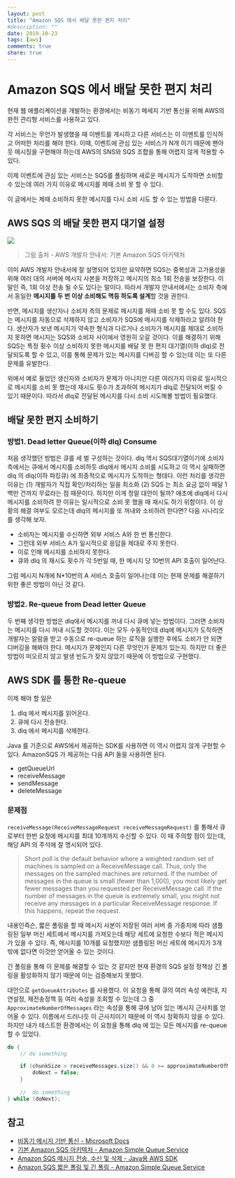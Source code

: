 ```yaml
---
layout: post
title: "Amazon SQS 에서 배달 못한 편지 처리"
#description: ""
date: 2019-10-23
tags: [aws]
comments: true
share: true
---
```


# Amazon SQS 에서 배달 못한 편지 처리

현재 웹 애플리케이션을 개발하는 환경에서는 비동기 메세지 기반 통신을 위해 AWS의 완전 관리형 서비스를 사용하고 있다.

각 서비스는 무언가 발생했을 때 이벤트를 게시하고 다른 서비스는 이 이벤트를 인식하고 어떠한 처리를 해야 한다. 이때, 이벤트에 관심 있는 서비스가 N개 이기 때문에 팬아웃 메시징을 구현해야 하는데 AWS의 SNS와 SQS 조합을 통해 어렵지 않게 적용할 수 있다.

이제 이벤트에 관심 있는 서비스는 SQS를 폴링하며 새로운 메시지가 도착하면  소비할 수 있는데 여러 가지 이유로 메시지를 제때 소비 못 할 수 있다.

이 글에서는 제때 소비하지 못한 메시지를 다시 소비 시도 할 수 있는 방법을 다룬다.

## AWS SQS 의 배달 못한 편지 대기열 설정
![](https://docs.aws.amazon.com/ko_kr/AWSSimpleQueueService/latest/SQSDeveloperGuide/images/ArchOverview.png)
> 그림 출처 - AWS 개발자 안내서: 기본 Amazon SQS 아키텍처

이미 AWS 개발자 안내서에 잘 설명되어 있지만 요약하면 SQS는 중복성과 고가용성을 위해 여러 대의 서버에 메시지 사본을 저장하고 메시지의 최소 1회 전송을 보장한다. 이말인 즉, 1회 이상 전송 될 수도 있다는 말이다. 따라서 개발자 안내서에서는 소비자 측에서 동일한 **메시지를 두 번 이상 소비해도 멱등 하도록 설계**할 것을 권한다.

반면, 메시지를 생산자나 소비자 측의 문제로 메시지를 제때 소비 못 할 수도 있다. SQS는 메시지를 자동으로 삭제하지 않고 소비자가 SQS에 메시지를 삭제하라고 알려야 한다. 생산자가 보낸 메시지가 약속한 형식과 다르거나 소비자가 메시지를 제대로 소비하지 못하면 메시지는 SQS와 소비자 사이에서 영원히 오갈 것이다.
이를 해결하기 위해 SQS는 특정 횟수 이상 소비하지 못한 메시지를 배달 못 한 편지 대기열(이하 dlq)로  전달되도록 할 수 있고, 이를 통해 문제가 있는 메시지를 디버깅 할 수 있는데 이는 또 다른 문제를 유발한다.

위에서 예로 들었던 생산자와 소비자가 문제가 아니지만 다른 여러가지 이유로 일시적으로 메시지를 소비 못 했는데 재시도 횟수가 초과하여 메시지가 dlq로 전달되어 버릴 수 있기 때문이다. 따라서 dlq로 전달된 메시지를 다시 소비 시도해볼 방법이 필요했다.


## 배달 못한 편지 소비하기
### 방법1. Dead letter Queue(이하 dlq) Consume
처음 생각했던 방법은 큐를 세 벌 구성하는 것이다. dlq 역시 SQS대기열이기에 소비자 측에서는 큐에서 메시지를 소비하듯 dlq에서 메시지 소비를 시도하고 이 역시 실패하면 dlq 의 dlq(이하 파킹큐) 에 최종적으로 메시지가 도착하는 형태다. 이런 처리를 생각한 이유는 (1) 개발자가 직접 확인/처리하는 일을 최소화 (2) SQS 는 최소 요금 없이 매달 1백만 건까지 무료라는 점 때문이다. 하지만 이게 정말 대안이 될까?
애초에 dlq에서 다시 메시지를 소비하려 한 이유는 일시적으로 소비 못 했을 때 재시도 하기 위함이다. 이 상황의 해결 여부도 모르는데 dlq의 메시지를 또 꺼내와 소비하려 한다면? 다음 시나리오를 생각해 보자.

- 소비자는 메시지를 수신하면 외부 서비스 A와 한 번 통신한다.
- 그런데 외부 서비스 A가 일시적으로 응답을 제대로 주지 못한다.
- 이로 인해 메시지를 소비하지 못한다.
- 큐와 dlq 의 재시도 횟수가 각 5번일 때, 한 메시지 당 10번의 API 호출이 일어난다.

그럼 메시지 N개에 N*10번의 A 서비스 호출이 일어나는데 이는 현재 문제를 해결하기 위한 좋은 방법이 아닌 것 같다.

### 방법2. Re-queue from Dead letter Queue
두 번째 생각한 방법은 dlq에서 메시지를 꺼내 다시 큐에 넣는 방법이다. 그러면 소비자는 메시지를 다시 꺼내 시도할 것이다. 이는 모두 수동적인데 dlq에 메시지가 도착하면 개발자는 알람을 받고 수동으로 re-queue 하는 로직을 실행한 후에도 소비가 안 되면 디버깅을 해봐야 한다. 메시지가 문제인지 다른 무엇인가 문제가 있는지.
하지만 더 좋은 방법이 떠오르지 않고 발생 빈도가 잦지 않았기 때문에 이 방법으로 구현했다.


## AWS SDK 를 통한 Re-queue
이제 해야 할 일은
1. dlq 에서 메시지를 읽어온다.
2. 큐에 다시 전송한다.
3. dlq 에서 메시지를 삭제한다.

Java 를 기준으로 AWS에서 제공하는 SDK를 사용하면 이 역시 어렵지 않게 구현할 수 있다. AmazonSQS 가 제공하는 다음 API 들을 사용하면 된다.
- getQueueUrl
- receiveMessage
- sendMessage
- deleteMessage

### 문제점
`receiveMessage(ReceiveMessageRequest receiveMessageRequest)` 를 통해서 큐로부터 한번 요청에 메시지를 최대 10개까지 수신할 수 있다. 이 때 주의할 점이 있는데, 해당 API 의 주석에 잘 명시되어 있다.

> Short poll is the default behavior where a weighted random set of machines is sampled on a ReceiveMessage call. Thus, only the messages on the sampled machines are returned. If the number of messages in the queue is small (fewer than 1,000), you most likely get fewer messages than you requested per ReceiveMessage call. If the number of messages in the queue is extremely small, you might not receive any messages in a particular ReceiveMessage response. If this happens, repeat the request.

내용인즉슨, 짧은 폴링을 할 때 메시지 사본이 저장된 여러 서버 중 가중치에 따라 샘플링된 일부 머신 세트에서 메시지를 가져오는데 해당 세트에 요청한 수보다 적은 메시지가 있을 수 있다. 즉, 메시지를 10개를 요청했지만 샘플링된 머신 세트에 메시지가 3개 밖에 없다면 이것만 얻어올 수 있는 것이다.

긴 폴링을 통해 이 문제를 해결할 수 있는 것 같지만 현재 환경의 SQS 설정 정책상  긴 폴링을 활성화하지 않기 때문에 이는 검증해보지 못했다.

대안으로  `getQueueAttributes` 를 사용했다. 이 요청을 통해 큐의 여러 속성 예컨대, 지연설정, 재전송정책 등 여러 속성을 조회할 수 있는데 그 중 `ApproximateNumberOfMessages` 라는 속성을 통해 큐에 남아 있는 메시지 근사치를 얻어올 수 있다. 이름에서 드러나듯 이 근사치이기 때문에 이 역시 정확하지 않을 수 있다. 하지만 내가 테스트한 환경에서는 이 요청을 통해 dlq 에 있는 모든 메시지를 re-queue 할 수 있었다.

```java
do {
    // do something

    if (chunkSize > receiveMessages.size() && 0 >= approximateNumberOfMessages) {
        doNext = false;
    }
    
    //  do something
} while (doNext);
```




## 참고
- [비동기 메시지 기반 통신 - Microsoft Docs](https://docs.microsoft.com/ko-kr/dotnet/architecture/microservices/architect-microservice-container-applications/asynchronous-message-based-communication)
- [기본 Amazon SQS 아키텍처 - Amazon Simple Queue Service](https://docs.aws.amazon.com/ko_kr/AWSSimpleQueueService/latest/SQSDeveloperGuide/sqs-basic-architecture.html)
- [Amazon SQS 메시지 전송, 수신 및 삭제 - Java용 AWS SDK](https://docs.aws.amazon.com/ko_kr/sdk-for-java/v1/developer-guide/examples-sqs-messages.html)
- [Amazon SQS 짧은 폴링 및 긴 폴링 - Amazon Simple Queue Service](https://docs.aws.amazon.com/ko_kr/AWSSimpleQueueService/latest/SQSDeveloperGuide/sqs-short-and-long-polling.html)

